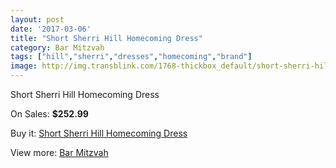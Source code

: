 ```yaml
---
layout: post
date: '2017-03-06'
title: "Short Sherri Hill Homecoming Dress"
category: Bar Mitzvah
tags: ["hill","sherri","dresses","homecoming","brand"]
image: http://img.transblink.com/1768-thickbox_default/short-sherri-hill-homecoming-dress.jpg
---
```

Short Sherri Hill Homecoming Dress

On Sales: **$252.99**
<a href="https://www.transblink.com/en/bar-mitzvah/570-short-sherri-hill-homecoming-dress.html"><amp-img layout="responsive" width="600" height="600" src="//img.transblink.com/1768-thickbox_default/short-sherri-hill-homecoming-dress.jpg" alt="Short Sherri Hill Homecoming Dress 0" /></a>
<a href="https://www.transblink.com/en/bar-mitzvah/570-short-sherri-hill-homecoming-dress.html"><amp-img layout="responsive" width="600" height="600" src="//img.transblink.com/1770-thickbox_default/short-sherri-hill-homecoming-dress.jpg" alt="Short Sherri Hill Homecoming Dress 1" /></a>
<a href="https://www.transblink.com/en/bar-mitzvah/570-short-sherri-hill-homecoming-dress.html"><amp-img layout="responsive" width="600" height="600" src="//img.transblink.com/1769-thickbox_default/short-sherri-hill-homecoming-dress.jpg" alt="Short Sherri Hill Homecoming Dress 2" /></a>

Buy it: [Short Sherri Hill Homecoming Dress](https://www.transblink.com/en/bar-mitzvah/570-short-sherri-hill-homecoming-dress.html "Short Sherri Hill Homecoming Dress")

View more: [Bar Mitzvah](https://www.transblink.com/en/2-bar-mitzvah "Bar Mitzvah")